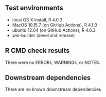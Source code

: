 ## Test environments
* local OS X install, R 4.0.3
* MacOS 10.15.7 (on GitHub Actions), R 4.1.0
* ubuntu 12.04 (on GitHub Actions), R 4.0.3
* win-builder (devel and release)

## R CMD check results
There were no ERRORs, WARNINGs, or NOTES. 

## Downstream dependencies
There are no known downstream dependencies
